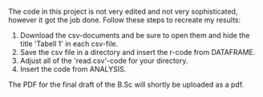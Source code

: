 The code in this project is not very edited and not very sophisticated, however it got the job done. Follow these steps to recreate my results: 
1. Download the csv-documents and be sure to open them and hide the title 'Tabell 1' in each csv-file. 
2. Save the csv file in a directory and insert the r-code from DATAFRAME. 
3. Adjust all of the 'read.csv'-code for your directory. 
4. Insert the code from ANALYSIS.

The PDF for the final draft of the B.Sc will shortly be uploaded as a pdf.
